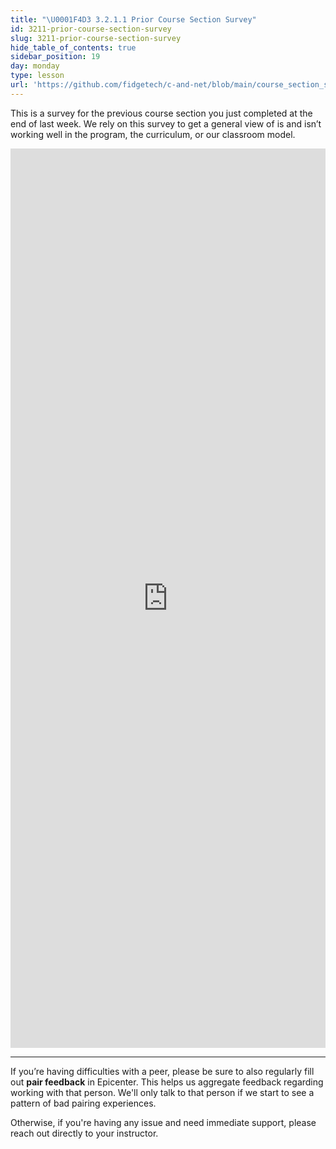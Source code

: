 ```yaml
---
title: "\U0001F4D3 3.2.1.1 Prior Course Section Survey"
id: 3211-prior-course-section-survey
slug: 3211-prior-course-section-survey
hide_table_of_contents: true
sidebar_position: 19
day: monday
type: lesson
url: 'https://github.com/fidgetech/c-and-net/blob/main/course_section_survey.md'
---
```


This is a survey for the previous course section you just completed at the end of last week. We rely on this survey to get a general view of is and isn’t working well in the program, the curriculum, or our classroom model.

<iframe src="https://docs.google.com/forms/d/e/1FAIpQLScCiqTGNRhjwjyGrMYuJiUvpgT2zj-qP6BXUqCPA-DoSWct4g/viewform?embedded=true" width="100%" height="1439" frameborder="0" marginheight="0" marginwidth="0">Loading…</iframe>

<hr />

If you’re having difficulties with a peer, please be sure to also regularly fill out **pair feedback** in Epicenter. This helps us aggregate feedback regarding working with that person. We'll only talk to that person if we start to see a pattern of bad pairing experiences. 

Otherwise, if you're having any issue and need immediate support, please reach out directly to your instructor. 

